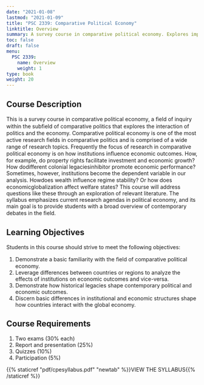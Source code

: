 ```yaml
---
date: "2021-01-08"
lastmod: "2021-01-09"
title: "PSC 2339: Comparative Political Economy"
linktitle: Overview
summary: A survey course in comparative political economy. Explores important topics in the field through current events and by looking at the United States in comparative perspective. 
toc: false
draft: false
menu:
  PSC 2339:
    name: Overview
    weight: 1
type: book
weight: 20
---
```


## Course Description

This is a survey course in comparative political economy, a ﬁeld of inquiry within the subﬁeld of comparative politics that explores the interaction of politics and the economy. Comparative political economy is one of the most active research ﬁelds in comparative politics and is comprised of a wide range of research topics. Frequently the focus of research in comparative political economy is on how institutions inﬂuence economic outcomes. How, for example, do property rights facilitate investment and economic growth? How dodifferent colonial legaciesinhibitor promote economic performance? Sometimes, however, institutions become the dependent variable in our analysis. Howdoes wealth inﬂuence regime stability? Or how does economicglobalization affect welfare states? This course will address questions like these through an exploration of relevant literature. The syllabus emphasizes current research agendas in political economy, and its main goal is to provide students with a broad overview of contemporary debates in the ﬁeld.

## Learning Objectives

Students in this course should strive to meet the following objectives: 

1) Demonstrate a basic familiarity with the ﬁeld of comparative political economy. 
2) Leverage differences between countries or regions to analyze the effects of institutions on economic outcomes and vice-versa. 
3) Demonstrate how historical legacies shape contemporary political and economic outcomes. 
4) Discern basic differences in institutional and economic structures shape how countries interact with the global economy.


## Course Requirements

1) Two exams (30% each) 
2) Report and presentation (25%) 
3) Quizzes (10%) 
4) Participation (5%)

{{% staticref "pdf/cpesyllabus.pdf" "newtab" %}}VIEW THE SYLLABUS{{% /staticref %}}